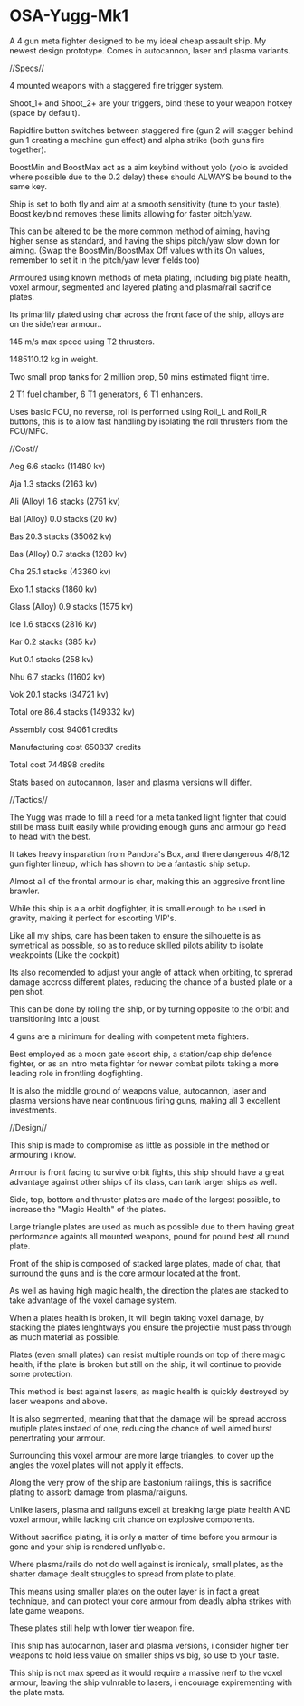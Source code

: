 # OSA-Yugg-Mk1
A 4 gun meta fighter designed to be my ideal cheap assault ship. My newest design prototype. Comes in autocannon, laser and plasma variants.


//Specs//


4 mounted weapons with a staggered fire trigger system.

Shoot_1+ and Shoot_2+ are your triggers, bind these to your weapon hotkey (space by default).

Rapidfire button switches between staggered fire (gun 2 will stagger behind gun 1 creating a machine gun effect) and alpha strike (both guns fire together).

BoostMin and BoostMax act as a aim keybind without yolo (yolo is avoided where possible due to the 0.2 delay) these should ALWAYS be bound to the same key.

Ship is set to both fly and aim at a smooth sensitivity (tune to your taste), Boost keybind removes these limits allowing for faster pitch/yaw.

This can be altered to be the more common method of aiming, having higher sense as standard, and having the ships pitch/yaw slow down for aiming.
(Swap the BoostMin/BoostMax Off values with its On values, remember to set it in the pitch/yaw lever fields too)

Armoured using known methods of meta plating, including big plate health, voxel armour, segmented and layered plating and plasma/rail sacrifice plates.

Its primarlily plated using char across the front face of the ship, alloys are on the side/rear armour..

145 m/s max speed using T2 thrusters.

1485110.12 kg in weight.

Two small prop tanks for 2 million prop, 50 mins estimated flight time.

2 T1 fuel chamber, 6 T1 generators, 6 T1 enhancers.

Uses basic FCU, no reverse, roll is performed using Roll_L and Roll_R buttons, this is to allow fast handling by isolating the roll thrusters from the FCU/MFC.



//Cost//


Aeg 6.6 stacks (11480 kv)

Aja 1.3 stacks (2163 kv)

Ali (Alloy) 1.6 stacks (2751 kv)

Bal (Alloy) 0.0 stacks (20 kv)

Bas 20.3 stacks (35062 kv)

Bas (Alloy) 0.7 stacks (1280 kv)

Cha 25.1 stacks (43360 kv)

Exo 1.1 stacks (1860 kv)

Glass (Alloy) 0.9 stacks (1575 kv)

Ice 1.6 stacks (2816 kv)

Kar 0.2 stacks (385 kv)

Kut 0.1 stacks (258 kv)

Nhu 6.7 stacks (11602 kv)

Vok 20.1 stacks (34721 kv)

Total ore 86.4 stacks (149332 kv)

Assembly cost 94061 credits

Manufacturing cost 650837 credits

Total cost 744898 credits

Stats based on autocannon, laser and plasma versions will differ.


//Tactics//


The Yugg was made to fill a need for a meta tanked light fighter that could still be mass built easily while providing enough guns and armour go head to head with the best.

It takes heavy insparation from Pandora's Box, and there dangerous 4/8/12 gun fighter lineup, which has shown to be a fantastic ship setup.

Almost all of the frontal armour is char, making this an aggresive front line brawler.

While this ship is a a orbit dogfighter, it is small enough to be used in gravity, making it perfect for escorting VIP's.

Like all my ships, care has been taken to ensure the silhouette is as symetrical as possible, so as to reduce skilled pilots ability to isolate weakpoints (Like the cockpit)

Its also recomended to adjust your angle of attack when orbiting, to sprerad damage accross different plates, reducing the chance of a busted plate or a pen shot.

This can be done by rolling the ship, or by turning opposite to the orbit and transitioning into a joust.

4 guns are a minimum for dealing with competent meta fighters.

Best employed as a moon gate escort ship, a station/cap ship defence fighter, or as an intro meta fighter for newer combat pilots taking a more leading role in frontling dogfighting.

It is also the middle ground of weapons value, autocannon, laser and plasma versions have near continuous firing guns, making all 3 excellent investments.


//Design//


This ship is made to compromise as little as possible in the method or armouring i know.

Armour is front facing to survive orbit fights, this ship should have a great advantage against other ships of its class, can tank larger ships as well.

Side, top, bottom and thruster plates are made of the largest possible, to increase the "Magic Health" of the plates.

Large triangle plates are used as much as possible due to them having great performance againts all mounted weapons, pound for pound best all round plate.

Front of the ship is composed of stacked large plates, made of char, that surround the guns and is the core armour located at the front.

As well as having high magic health, the direction the plates are stacked to take advantage of the voxel damage system.

When a plates health is broken, it will begin taking voxel damage, by stacking the plates lenghtways you ensure the projectile must pass through as much material as possible.

Plates (even small plates) can resist multiple rounds on top of there magic health, if the plate is broken but still on the ship, it wil continue to provide some protection.

This method is best against lasers, as magic health is quickly destroyed by laser weapons and above.

It is also segmented, meaning that that the damage will be spread accross mutiple plates instaed of one, reducing the chance of well aimed burst penertrating your armour.

Surrounding this voxel armour are more large triangles, to cover up the angles the voxel plates will not apply it effects.

Along the very prow of the ship are bastonium railings, this is sacrifice plating to assorb damage from plasma/railguns.

Unlike lasers, plasma and railguns excell at breaking large plate health AND voxel armour, while lacking crit chance on explosive components.

Without sacrifice plating, it is only a matter of time before you armour is gone and your ship is rendered unflyable.

Where plasma/rails do not do well against is ironicaly, small plates, as the shatter damage dealt struggles to spread from plate to plate.

This means using smaller plates on the outer layer is in fact a great technique, and can protect your core armour from deadly alpha strikes with late game weapons.

These plates still help with lower tier weapon fire.

This ship has autocannon, laser and plasma versions, i consider higher tier weapons to hold less value on smaller ships vs big, so use to your taste.

This ship is not max speed as it would require a massive nerf to the voxel armour, leaving the ship vulnrable to lasers, i encourage expirementing with the plate mats.
